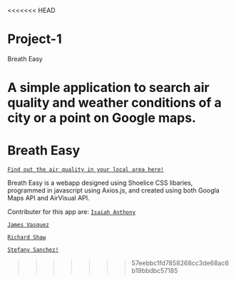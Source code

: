 <<<<<<< HEAD
# Project-1
Breath Easy

A simple application to search air quality and weather conditions of a city or a point on Google maps.
=======
# Breath Easy

[`Find out the air quality in your local area here!`](https://richardmshaw.github.io/Breath-Easy/)

Breath Easy is a webapp designed using Shoelice CSS libaries, programmed in javascript using Axios.js, and created using both Googla Maps API and AirVisual API.

Contributer for this app are:
[`Isaiah Anthony`](https://github.com/isaiahant)

[`James Vasquez`](https://github.com/JVSakura)

[`Richard Shaw`](https://github.com/RichardMShaw)

[`Stefany Sanchez!`](https://github.com/stefanysanz)
>>>>>>> 57eebbc1fd7858268cc3de68ac6b19bbdbc57185
